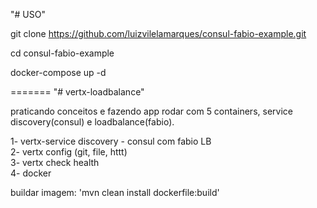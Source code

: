 "# USO" 


git clone https://github.com/luizvilelamarques/consul-fabio-example.git

cd consul-fabio-example

docker-compose up -d


=======
"# vertx-loadbalance" 

praticando conceitos e fazendo app rodar com 5 containers, service discovery(consul) e loadbalance(fabio).

1- vertx-service discovery - consul com fabio LB </br> 
2- vertx config (git, file, httt)</br> 
3- vertx check health</br> 
4- docker</br> 


  

buildar imagem: 'mvn clean install dockerfile:build'

